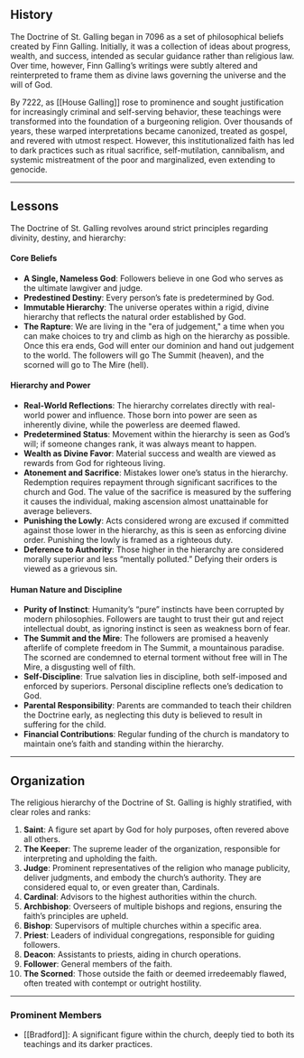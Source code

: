 ## History
The Doctrine of St. Galling began in 7096 as a set of philosophical beliefs created by Finn Galling. Initially, it was a collection of ideas about progress, wealth, and success, intended as secular guidance rather than religious law. Over time, however, Finn Galling’s writings were subtly altered and reinterpreted to frame them as divine laws governing the universe and the will of God.

By 7222, as [[House Galling]] rose to prominence and sought justification for increasingly criminal and self-serving behavior, these teachings were transformed into the foundation of a burgeoning religion. Over thousands of years, these warped interpretations became canonized, treated as gospel, and revered with utmost respect. However, this institutionalized faith has led to dark practices such as ritual sacrifice, self-mutilation, cannibalism, and systemic mistreatment of the poor and marginalized, even extending to genocide.

---

## Lessons
The Doctrine of St. Galling revolves around strict principles regarding divinity, destiny, and hierarchy:

#### Core Beliefs
- **A Single, Nameless God**: Followers believe in one God who serves as the ultimate lawgiver and judge.
- **Predestined Destiny**: Every person’s fate is predetermined by God. 
- **Immutable Hierarchy**: The universe operates within a rigid, divine hierarchy that reflects the natural order established by God.
- **The Rapture**: We are living in the "era of judgement," a time when you can make choices to try and climb as high on the hierarchy as possible. Once this era ends, God will enter our dominion and hand out judgement to the world. The followers will go The Summit (heaven), and the scorned will go to The Mire (hell).

#### Hierarchy and Power
- **Real-World Reflections**: The hierarchy correlates directly with real-world power and influence. Those born into power are seen as inherently divine, while the powerless are deemed flawed.
- **Predetermined Status**: Movement within the hierarchy is seen as God’s will; if someone changes rank, it was always meant to happen.
- **Wealth as Divine Favor**: Material success and wealth are viewed as rewards from God for righteous living.
- **Atonement and Sacrifice**: Mistakes lower one’s status in the hierarchy. Redemption requires repayment through significant sacrifices to the church and God. The value of the sacrifice is measured by the suffering it causes the individual, making ascension almost unattainable for average believers.
- **Punishing the Lowly**: Acts considered wrong are excused if committed against those lower in the hierarchy, as this is seen as enforcing divine order. Punishing the lowly is framed as a righteous duty.
- **Deference to Authority**: Those higher in the hierarchy are considered morally superior and less “mentally polluted.” Defying their orders is viewed as a grievous sin.

#### Human Nature and Discipline
- **Purity of Instinct**: Humanity’s “pure” instincts have been corrupted by modern philosophies. Followers are taught to trust their gut and reject intellectual doubt, as ignoring instinct is seen as weakness born of fear.
- **The Summit and the Mire**: The followers are promised a heavenly afterlife of complete freedom in The Summit, a mountainous paradise. The scorned are condemned to eternal torment without free will in The Mire, a disgusting well of filth. 
- **Self-Discipline**: True salvation lies in discipline, both self-imposed and enforced by superiors. Personal discipline reflects one’s dedication to God.
- **Parental Responsibility**: Parents are commanded to teach their children the Doctrine early, as neglecting this duty is believed to result in suffering for the child.
- **Financial Contributions**: Regular funding of the church is mandatory to maintain one’s faith and standing within the hierarchy.

---

## Organization
The religious hierarchy of the Doctrine of St. Galling is highly stratified, with clear roles and ranks:
1. **Saint**: A figure set apart by God for holy purposes, often revered above all others.
2. **The Keeper**: The supreme leader of the organization, responsible for interpreting and upholding the faith.
3. **Judge**: Prominent representatives of the religion who manage publicity, deliver judgments, and embody the church’s authority. They are considered equal to, or even greater than, Cardinals.
4. **Cardinal**: Advisors to the highest authorities within the church.
5. **Archbishop**: Overseers of multiple bishops and regions, ensuring the faith’s principles are upheld.
6. **Bishop**: Supervisors of multiple churches within a specific area.
7. **Priest**: Leaders of individual congregations, responsible for guiding followers.
8. **Deacon**: Assistants to priests, aiding in church operations.
9. **Follower**: General members of the faith.
10. **The Scorned**: Those outside the faith or deemed irredeemably flawed, often treated with contempt or outright hostility.

---

### Prominent Members
- [[Bradford]]: A significant figure within the church, deeply tied to both its teachings and its darker practices.